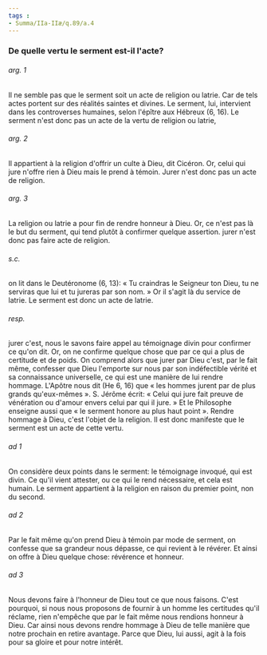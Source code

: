 ```yaml
---
tags : 
- Summa/IIa-IIæ/q.89/a.4
---
```


### De quelle vertu le serment est-il l'acte?

###### arg. 1
Il ne semble pas que le serment soit un acte de religion ou latrie. Car de tels actes portent sur des réalités saintes et divines. Le serment, lui, intervient dans les controverses humaines, selon l'épître aux Hébreux (6, 16). Le serment n'est donc pas un acte de la vertu de religion ou latrie, 

###### arg. 2
Il appartient à la religion d'offrir un culte à Dieu, dit Cicéron. Or, celui qui jure n'offre rien à Dieu mais le prend à témoin. Jurer n'est donc pas un acte de religion. 

###### arg. 3
La religion ou latrie a pour fin de rendre honneur à Dieu. Or, ce n'est pas là le but du serment, qui tend plutôt à confirmer quelque assertion. jurer n'est donc pas faire acte de religion. 

###### s.c.
on lit dans le Deutéronome (6, 13): « Tu craindras le Seigneur ton Dieu, tu ne serviras que lui et tu jureras par son nom. » Or il s'agit là du service de latrie. Le serment est donc un acte de latrie. 

###### resp.
jurer c'est, nous le savons faire appel au témoignage divin pour confirmer ce qu'on dit. Or, on ne confirme quelque chose que par ce qui a plus de certitude et de poids. On comprend alors que jurer par Dieu c'est, par le fait même, confesser que Dieu l'emporte sur nous par son indéfectible vérité et sa connaissance universelle, ce qui est une manière de lui rendre hommage. L'Apôtre nous dit (He 6, 16) que « les hommes jurent par de plus grands qu'eux-mêmes ». S. Jérôme écrit: « Celui qui jure fait preuve de vénération ou d'amour envers celui par qui il jure. » Et le Philosophe enseigne aussi que « le serment honore au plus haut point ». Rendre hommage à Dieu, c'est l'objet de la religion. Il est donc manifeste que le serment est un acte de cette vertu. 

###### ad 1
On considère deux points dans le serment: le témoignage invoqué, qui est divin. Ce qu'il vient attester, ou ce qui le rend nécessaire, et cela est humain. Le serment appartient à la religion en raison du premier point, non du second. 

###### ad 2
Par le fait même qu'on prend Dieu à témoin par mode de serment, on confesse que sa grandeur nous dépasse, ce qui revient à le révérer. Et ainsi on offre à Dieu quelque chose: révérence et honneur. 

###### ad 3
Nous devons faire à l'honneur de Dieu tout ce que nous faisons. C'est pourquoi, si nous nous proposons de fournir à un homme les certitudes qu'il réclame, rien n'empêche que par le fait même nous rendions honneur à Dieu. Car ainsi nous devons rendre hommage à Dieu de telle manière que notre prochain en retire avantage. Parce que Dieu, lui aussi, agit à la fois pour sa gloire et pour notre intérêt. 


